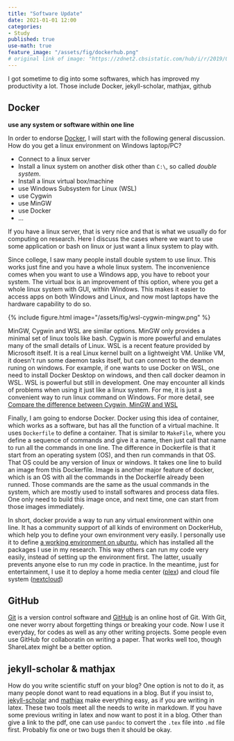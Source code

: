 ```yaml
---
title: "Software Update"
date: 2021-01-01 12:00
categories:
- Study
published: true
use-math: true
feature_image: "/assets/fig/dockerhub.png"
# original link of image: "https://zdnet2.cbsistatic.com/hub/i/r/2019/04/27/d7311871-381a-4928-a1d9-04c69c6ea4de/resize/1200x900/99ef8a9fdb15356e4de4dcfe12803fa3/dockerhub.png"
---
```


I got sometime to dig into some softwares, which has improved my productivity a lot. Those include
  Docker, jekyll-scholar, mathjax, github

<!-- more -->

## Docker

__use any system or software within one line__

In order to endorse [Docker](https://www.docker.com/), I will start with the following general discussion. How do you get a linux environment on Windows laptop/PC?

- Connect to a linux server
- Install a linux system on another disk other than `C:\`, so called _double system_.
- Install a linux virtual box/machine
- use Windows Subsystem for Linux (WSL)
- use Cygwin
- use MinGW
- use Docker
- ...

If you have a linux server, that is very nice and that is what we usually do for computing on research. Here I discuss the cases where we want to use some application or bash on linux or just want a linux system to play with.

Since college, I saw many people install double system to use linux. This works just fine and you have a whole linux system. The inconvenience comes when you want to use a Windows app, you have to reboot your system. The virtual box is an improvement of this option, where you get a whole linux system with GUI, within Windows. This makes it easier to access apps on both Windows and Linux, and now most laptops have the hardware capability to do so.

{% include figure.html image="/assets/fig/wsl-cygwin-mingw.png" %}

MinGW, Cygwin and WSL are similar options. MinGW only provides a minimal set of linux tools like bash. Cygwin is more powerful and emulates many of the small details of Linux. WSL is a recent feature provided by Microsoft itself. It is a real Linux kernel built on a lightweight VM. Unlike VM, it doesn't run some daemon tasks itself, but can connect to the deamon runing on windows. For example, if one wants to use Docker on WSL, one need to install Docker Desktop on windows, and then call docker deamon in WSL. WSL is powerful but still in development. One may encounter all kinds of problems when using it just like a linux system. For me, it is just a convenient way to run linux command on Windows. For more detail, see [Compare the difference between Cygwin, MinGW and WSL](https://ericzhng.github.io/eric-blogs/2019/07/25/comparison-cygwin-mingw-wsl/)

Finally, I am going to endorse Docker. Docker using this idea of container, which works as a software, but has all the function of a virtual machine. It uses `Dockerfile` to define a container. That is similar to `MakeFile`, where you define a sequence of commands and give it a name, then just call that name to run all the commands in one line. The difference in Dockerfile is that it start from an operating system (OS), and then run commands in that OS. That OS could be any version of linux or windows. It takes one line to build an image from this Dockerfile. Image is another major feature of docker, which is an OS with all the commands in the Dockerfile already been runned. Those commands are the same as the usual commands in the system, which are mostly used to install softwares and process data files. One only need to build this image once, and next time, one can start from those images immediately.

In short, docker provide a way to run any virtual environment within one line. It has a community support of all kinds of environment on DockerHub, which help you to define your own environment very easily. I personally use it to define [a working environment on ubuntu](https://hub.docker.com/repository/docker/weileizeng/itpp-full), which has installed all the packages I use in my research. This way others can run my code very easily, instead of setting up the environment first. The latter, usually prevents anyone else to run my code in practice. In the meantime, just for entertainment, I use it to deploy a home media center ([plex](https://www.plex.tv/)) and cloud file system ([nextcloud](https://nextcloud.com/))

## GitHub

[Git](https://git-scm.com/) is a version control software and [GitHub](https://github.com/) is an online host of Git. With Git, one never worry about forgetting things or breaking your code. Now I use it everyday, for codes as well as any other writing projects. Some people even use GitHub for collaboratin on writing a paper. That works well too, though ShareLatex might be a better option.

## jekyll-scholar & mathjax

How do you write scientific stuff on your blog? One option is not to do it, as many people donot want to read equations in a blog. But if you insist to, [jekyll-scholar](https://github.com/inukshuk/jekyll-scholar) and [mathjax](https://www.mathjax.org/) make everything easy, as if you are writing in latex. These two tools meet all the needs to write in markdown. If you have some previous writing in latex and now want to post it in a blog. Other than give a link to the pdf, one can use `pandoc` to convert the `.tex` file into `.md` file first. Probably fix one or two bugs then it should be okay.







